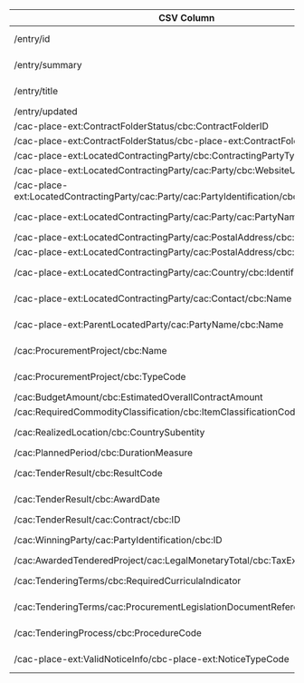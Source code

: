 | CSV Column           | Ontology Property | Entity Class | Rel. Entity Class | Subject Generation    | Join Condition | Datatype | Function Name | Function Output |
| --- | --- | --- | --- | --- | --- | --- | --- | --- |
| /entry/id | :hasID | :ProcurementObject |  | concat("https://contrataciondelestado.es/sindicacion/licitacionesPerfilContratante/", ./id) |  | string |  | "https://contrataciondelestado.es/sindicacion/licitacionesPerfilContratante/6854467" |
| /entry/summary | :describesLot | :LotAwardOutcome | :Lot | ./summary | ./lot = ./summary/@lot | string |  | "Suministro de piezas de recambio originales para equipos mecánicos y eléctricos de EMAYA." |
| /entry/title | :hasIdentifierValue | :Identifier | :ProcurementObject | ./title | ./title = ./procurementObject/@title | string |  | "Suministro de piezas de recambio originales para equipos mecánicos y eléctricos de EMAYA." |
| /entry/updated | :hasDispatchDate | :Document | :Notice | ./updated | ./updated = ./notice/@updated | dateTime |  | "2021-01-07T10:47:01.782+01:00" |
| /cac-place-ext:ContractFolderStatus/cbc:ContractFolderID | :hasID | :ProcurementObject |  | ./cbc:ContractFolderID |  | string |  | "942P LOTE 2" |
| /cac-place-ext:ContractFolderStatus/cbc-place-ext:ContractFolderStatusCode | :hasProcurementScopeDividedIntoLot | :Procedure | :Lot | ./cbc-place-ext:ContractFolderStatusCode | ./procedure = ./lot/@procedure | string |  | "RES" |
| /cac-place-ext:LocatedContractingParty/cbc:ContractingPartyTypeCode | :playedByOrganisation | :Buyer | :Organization | ./cbc:ContractingPartyTypeCode | ./buyer = ./organization/@buyer | string | getBuyerType | "5" |
| /cac-place-ext:LocatedContractingParty/cac:Party/cbc:WebsiteURI | :address | :Organization |  | ./cbc:WebsiteURI |  | string |  | "http://www.emaya.es" |
| /cac-place-ext:LocatedContractingParty/cac:Party/cac:PartyIdentification/cbc:ID | :hasIdentifierValue | :Identifier | :Organization | ./cbc:ID | ./organization = ./identifier/@organization | string |  | "A07000029" |
| /cac-place-ext:LocatedContractingParty/cac:Party/cac:PartyName/cbc:Name | :hasIdentifierValue | :Identifier | :Organization | ./cbc:Name | ./organization = ./identifier/@organization | string |  | "Gerencia de EMAYA, Empresa Municipal d'Aigües i Clavegueram, S.A." |
| /cac-place-ext:LocatedContractingParty/cac:PostalAddress/cbc:CityName | :address | :Organization |  | ./cbc:CityName |  | string |  | "Palma" |
| /cac-place-ext:LocatedContractingParty/cac:PostalAddress/cbc:PostalZone | :address | :Organization |  | ./cbc:PostalZone |  | string |  | "07010" |
| /cac-place-ext:LocatedContractingParty/cac:Country/cbc:IdentificationCode | :hasCountryCode | :Country | :Organization | ./cbc:IdentificationCode | ./country = ./organization/@country | string | getCountryCode | "ES" |
| /cac-place-ext:LocatedContractingParty/cac:Contact/cbc:Name | :playedBy | :AgentInRole | :Contact | ./cbc:Name | ./contact = ./agentInRole/@contact | string |  | "Gerencia de EMAYA, Empresa Municipal d'Aigües i Clavegueram, S.A." |
| /cac-place-ext:ParentLocatedParty/cac:PartyName/cbc:Name | :playedBy | :AgentInRole | :Contact | ./cbc:Name | ./contact = ./agentInRole/@contact | string |  | "EMAYA, Empresa Municipal d'Aigües i Clavegueram, S.A." |
| /cac:ProcurementProject/cbc:Name | :hasIdentifierValue | :Identifier | :ProcurementObject | ./cbc:Name | ./procurementObject = ./identifier/@procurementObject | string |  | "Suministro de piezas de recambio originales para equipos mecánicos y eléctricos de EMAYA." |
| /cac:ProcurementProject/cbc:TypeCode | :hasProcedureType | :Procedure | :ProcurementObject | ./cbc:TypeCode | ./procedure = ./procurementObject/@procedure | string | getProcedureType | "1" |
| /cac:BudgetAmount/cbc:EstimatedOverallContractAmount | :hasReceivedTenders | :SubmissionStatisticalInformation | :Lot | ./cbc:EstimatedOverallContractAmount | ./submission = ./lot/@submission | decimal |  | "115989.14" |
| /cac:RequiredCommodityClassification/cbc:ItemClassificationCode | :concernsSubmissionsForLot | :SubmissionStatisticalInformation | :Lot | ./cbc:ItemClassificationCode | ./submission = ./lot/@submission | string | getItemClassification | "31681000" |
| /cac:RealizedLocation/cbc:CountrySubentity | :hasCountryCode | :Country | :Organization | ./cbc:CountrySubentity | ./country = ./organization/@country | string | getCountrySubentity | "Mallorca" |
| /cac:PlannedPeriod/cbc:DurationMeasure | :hasDispatchDate | :Document | :Notice | ./cbc:DurationMeasure | ./notice = ./document/@notice | integer |  | "1" |
| /cac:TenderResult/cbc:ResultCode | :hasAwardDecisionDate | :LotAwardOutcome | :Lot | ./cbc:ResultCode | ./lotAwardOutcome = ./lot/@lotAwardOutcome | string | getAwardDecision | "8" |
| /cac:TenderResult/cbc:AwardDate | :hasAwardDecisionDate | :LotAwardOutcome | :Lot | ./cbc:AwardDate | ./lotAwardOutcome = ./lot/@lotAwardOutcome | dateTime |  | "2021-01-04" |
| /cac:TenderResult/cac:Contract/cbc:ID | :hasID | :ProcurementObject |  | ./cbc:ID |  | string |  | "ID 2534" |
| /cac:WinningParty/cac:PartyIdentification/cbc:ID | :hasIdentifierValue | :Identifier | :Organization | ./cbc:ID | ./organization = ./identifier/@organization | string |  | "A28388023" |
| /cac:AwardedTenderedProject/cac:LegalMonetaryTotal/cbc:TaxExclusiveAmount | :hasReceivedTenders | :SubmissionStatisticalInformation | :Lot | ./cbc:TaxExclusiveAmount | ./submission = ./lot/@submission | decimal |  | "96657.62" |
| /cac:TenderingTerms/cbc:RequiredCurriculaIndicator | :usesTechnique | :TechniqueUsage | :Procedure | ./cbc:RequiredCurriculaIndicator | ./technique = ./procedure/@technique | boolean |  | "false" |
| /cac:TenderingTerms/cac:ProcurementLegislationDocumentReference/cbc:ID | :hasProcedureType | :Procedure | :ProcurementObject | ./cbc:ID | ./procedure = ./procurementObject/@procedure | string | getProcurementLegislation | "2014/24/EU" |
| /cac:TenderingProcess/cbc:ProcedureCode | :hasProcedureType | :Procedure | :ProcurementObject | ./cbc:ProcedureCode | ./procedure = ./procurementObject/@procedure | string | getProcedureCode | "1" |
| /cac-place-ext:ValidNoticeInfo/cbc-place-ext:NoticeTypeCode | :refersToRole | :ResultNotice | :Notice | ./cbc-place-ext:NoticeTypeCode | ./resultNotice = ./notice/@resultNotice | string | getNoticeType | "DOC_CAN_ADJ" |
